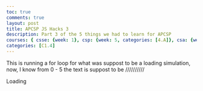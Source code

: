 ```yaml
---
toc: true
comments: true
layout: post
title: APCSP JS Hacks 3
description: Part 3 of the 5 things we had to learn for APCSP 
courses: { csse: {week: 1}, csp: {week: 5, categories: [4.A]}, csa: {week: 0} }
categories: [C1.4]
---
```


This is running a for loop for what was suppost to be a loading simulation, now, I know from 0 - 5 the text is suppost to be 
\/\/\/\/\/\/\/\/\/\/

<p id="Load">Loading</p>
<script>
    var loadingScreen = document.getElementById("Load").innerHTML;
    var time = new Date();
    var wait = time.getTime();
    for(x = 0; x < 6; x++){
        if(wait + 1000000 > new Date().getTime()){
            console.log("Starts with", loadingScreen)
            if(loadingScreen != "Loading..."){
                loadingScreen += ".";
            }
            else{
                loadingScreen = "Loading";
            }   
        }
    }
    document.getElementById("Load").innerHTML = loadingScreen
    console.log("Ends with", loadingScreen)
</script>